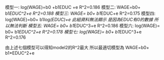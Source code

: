 模型一: log(WAGE)=b0 +b1EDUC +e  R^2=0.186
模型二: WAGE=b0+ b1*EDUC^2+e   R^2=0.188
模型三: WAGE= b0+ b1*EDUC+e   R^2=0.175
模型四: log(WAGE)=b0+ b1*log(EDUC)+e
	此組資料無法顯示 是因為EDUC有0的數據 所以無法判斷
模型五: WAGE= b0+ b1*EDUC^3+e   R^2=0.186
模型六: log(WAGE)= b0+ b1*EDUC^2+e   R^2=0.178
模型七: log(WAGE)= b0+ b1*EDUC^3+e   R^2=0.176
 
由上述七個模型可以得知model2的R^2最大 所以最適切模型為
WAGE=b0+ b1*EDUC^2+e
